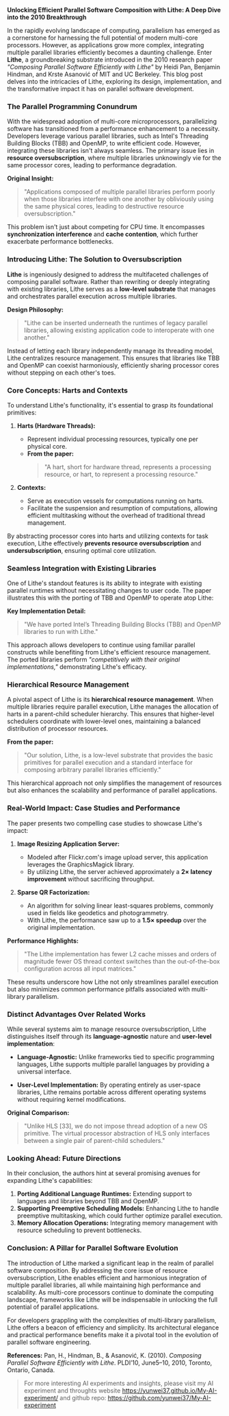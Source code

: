 **Unlocking Efficient Parallel Software Composition with Lithe: A Deep Dive into the 2010 Breakthrough**

In the rapidly evolving landscape of computing, parallelism has emerged as a cornerstone for harnessing the full potential of modern multi-core processors. However, as applications grow more complex, integrating multiple parallel libraries efficiently becomes a daunting challenge. Enter **Lithe**, a groundbreaking substrate introduced in the 2010 research paper *"Composing Parallel Software Efficiently with Lithe"* by Heidi Pan, Benjamin Hindman, and Krste Asanović of MIT and UC Berkeley. This blog post delves into the intricacies of Lithe, exploring its design, implementation, and the transformative impact it has on parallel software development.

### The Parallel Programming Conundrum

With the widespread adoption of multi-core microprocessors, parallelizing software has transitioned from a performance enhancement to a necessity. Developers leverage various parallel libraries, such as Intel's Threading Building Blocks (TBB) and OpenMP, to write efficient code. However, integrating these libraries isn't always seamless. The primary issue lies in **resource oversubscription**, where multiple libraries unknowingly vie for the same processor cores, leading to performance degradation.

**Original Insight:**
> "Applications composed of multiple parallel libraries perform poorly when those libraries interfere with one another by obliviously using the same physical cores, leading to destructive resource oversubscription."

This problem isn't just about competing for CPU time. It encompasses **synchronization interference** and **cache contention**, which further exacerbate performance bottlenecks.

### Introducing Lithe: The Solution to Oversubscription

**Lithe** is ingeniously designed to address the multifaceted challenges of composing parallel software. Rather than rewriting or deeply integrating with existing libraries, Lithe serves as a **low-level substrate** that manages and orchestrates parallel execution across multiple libraries.

**Design Philosophy:**
> "Lithe can be inserted underneath the runtimes of legacy parallel libraries, allowing existing application code to interoperate with one another."

Instead of letting each library independently manage its threading model, Lithe centralizes resource management. This ensures that libraries like TBB and OpenMP can coexist harmoniously, efficiently sharing processor cores without stepping on each other's toes.

### Core Concepts: Harts and Contexts

To understand Lithe's functionality, it's essential to grasp its foundational primitives:

1. **Harts (Hardware Threads):**
   - Represent individual processing resources, typically one per physical core.
   - **From the paper:**
     > "A hart, short for hardware thread, represents a processing resource, or hart, to represent a processing resource."

2. **Contexts:**
   - Serve as execution vessels for computations running on harts.
   - Facilitate the suspension and resumption of computations, allowing efficient multitasking without the overhead of traditional thread management.

By abstracting processor cores into harts and utilizing contexts for task execution, Lithe effectively **prevents resource oversubscription** and **undersubscription**, ensuring optimal core utilization.

### Seamless Integration with Existing Libraries

One of Lithe's standout features is its ability to integrate with existing parallel runtimes without necessitating changes to user code. The paper illustrates this with the porting of TBB and OpenMP to operate atop Lithe:

**Key Implementation Detail:**
> "We have ported Intel’s Threading Building Blocks (TBB) and OpenMP libraries to run with Lithe."

This approach allows developers to continue using familiar parallel constructs while benefiting from Lithe's efficient resource management. The ported libraries perform *"competitively with their original implementations,"* demonstrating Lithe's efficacy.

### Hierarchical Resource Management

A pivotal aspect of Lithe is its **hierarchical resource management**. When multiple libraries require parallel execution, Lithe manages the allocation of harts in a parent-child scheduler hierarchy. This ensures that higher-level schedulers coordinate with lower-level ones, maintaining a balanced distribution of processor resources.

**From the paper:**
> "Our solution, Lithe, is a low-level substrate that provides the basic primitives for parallel execution and a standard interface for composing arbitrary parallel libraries efficiently."

This hierarchical approach not only simplifies the management of resources but also enhances the scalability and performance of parallel applications.

### Real-World Impact: Case Studies and Performance

The paper presents two compelling case studies to showcase Lithe's impact:

1. **Image Resizing Application Server:**
   - Modeled after Flickr.com's image upload server, this application leverages the GraphicsMagick library.
   - By utilizing Lithe, the server achieved approximately a **2× latency improvement** without sacrificing throughput.

2. **Sparse QR Factorization:**
   - An algorithm for solving linear least-squares problems, commonly used in fields like geodetics and photogrammetry.
   - With Lithe, the performance saw up to a **1.5× speedup** over the original implementation.

**Performance Highlights:**
> "The Lithe implementation has fewer L2 cache misses and orders of magnitude fewer OS thread context switches than the out-of-the-box configuration across all input matrices."

These results underscore how Lithe not only streamlines parallel execution but also minimizes common performance pitfalls associated with multi-library parallelism.

### Distinct Advantages Over Related Works

While several systems aim to manage resource oversubscription, Lithe distinguishes itself through its **language-agnostic** nature and **user-level implementation**:

- **Language-Agnostic:** Unlike frameworks tied to specific programming languages, Lithe supports multiple parallel languages by providing a universal interface.
  
- **User-Level Implementation:** By operating entirely as user-space libraries, Lithe remains portable across different operating systems without requiring kernel modifications.

**Original Comparison:**
> "Unlike HLS [33], we do not impose thread adoption of a new OS primitive. The virtual processor abstraction of HLS only interfaces between a single pair of parent-child schedulers."

### Looking Ahead: Future Directions

In their conclusion, the authors hint at several promising avenues for expanding Lithe's capabilities:

1. **Porting Additional Language Runtimes:** Extending support to languages and libraries beyond TBB and OpenMP.
2. **Supporting Preemptive Scheduling Models:** Enhancing Lithe to handle preemptive multitasking, which could further optimize parallel execution.
3. **Memory Allocation Operations:** Integrating memory management with resource scheduling to prevent bottlenecks.

### Conclusion: A Pillar for Parallel Software Evolution

The introduction of Lithe marked a significant leap in the realm of parallel software composition. By addressing the core issue of resource oversubscription, Lithe enables efficient and harmonious integration of multiple parallel libraries, all while maintaining high performance and scalability. As multi-core processors continue to dominate the computing landscape, frameworks like Lithe will be indispensable in unlocking the full potential of parallel applications.

For developers grappling with the complexities of multi-library parallelism, Lithe offers a beacon of efficiency and simplicity. Its architectural elegance and practical performance benefits make it a pivotal tool in the evolution of parallel software engineering.

**References:**
Pan, H., Hindman, B., & Asanović, K. (2010). *Composing Parallel Software Efficiently with Lithe*. PLDI’10, June5–10, 2010, Toronto, Ontario, Canada.

> For more interesting AI experiments and insights, please visit my AI experiment and throughts website <https://yunwei37.github.io/My-AI-experiment/> and github repo: <https://github.com/yunwei37/My-AI-experiment>
